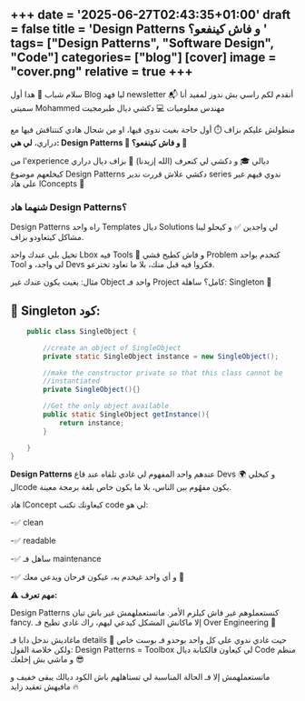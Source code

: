 +++
date = '2025-06-27T02:43:35+01:00'
draft = false
title = 'Design Patterns و فاش كينفعو؟ '
tags= ["Design Patterns", "Software Design", "Code"]
categories= ["blog"]
[cover] 
    image = "cover.png"
    relative = true
+++
----------------------------------------------------------
سلام شباب 👋
هدا أول Blog ليا فهد newsletter 📬
أنقدم لكم راسي بش ندوز لمفيد
أنا سميتي Mohammed مهندس معلوميات 💻 دكشي ديال طبرمجيت

منطولش عليكم بزاف ⏱️
أول حاجة بغيت ندوي فيها، او من شحال هادي كنتناقش فيها مع دراري،
**لي هي: Design Patterns 🤔
و فاش كينفعو؟ 🔧**

من l'experience ديالي 🎓 و دكشي لي كنعرف (الله إزيدنا) 🤲
بزاف ديال دراري كيخلعهم موضوع Design Patterns
دكشي علاش قررت ندير series ندوي فيهم غير على هاد lConcepts 🎯

### شنهما هاد Design Patterns؟

Design Patterns راه واحد Templates ديال Solutions لي واجدين ✅
و كيحلو لينا مشاكل كيتعاودو بزاف.

تخيل بلي عندك واحد Lbox فيه Tools 🧰
و فاش كطيح فشي Problem كتخدم بواحد Tool لي واجد،
و Devs فكروا فيه قبل منك، بلا ما تعاود تخترعو.

مثال: بغيت يكون عندك غير Object واحد فـ Project كامل؟
ساهلة: Singleton 🧱

## 🔧 Singleton كود:

```java 
    public class SingleObject {

        //create an object of SingleObject
        private static SingleObject instance = new SingleObject();

        //make the constructor private so that this class cannot be
        //instantiated
        private SingleObject(){}

        //Get the only object available
        public static SingleObject getInstance(){
            return instance;
        }

    }
} 
```


**Design Patterns** عندهم واحد المفهوم لي غادي تلقاه عند قاع Devs 🌍
و كيخلي الcode يكون مفهُوم بين الناس،
بلا ما يكون خاص بلغة برمجة معينة.

هاد lConcept كيعاونك تكتب code لي هو:

-✅ clean

-✅ readable

-✅ ساهل فـ maintenance

-✅ و أي واحد غيخدم به، غيكون فرحان ويدعي معك 🙌

⚠️ **مهم تعرف:**
 
Design Patterns كنستعملوهم غير فاش كيلزم الأمر.
ماتستعملهمش غير باش تبان fancy.
إلا ماكانش المشكل كيدعي ليهم، راك غادي تطيح فـ Over Engineering 🚫

ماغاديش ندخل دابا فـ details حيت غادي ندوي على كل واحد بوحدو فـ بوست خاص 🔄
ولكن خلاصة القول:
Design Patterns = Toolbox لي كيعاون فالكتابة ديال Code منظم
و ماشي بش إخلعك 😎

ماتستعملهمش إلا فـ الحالة المناسبة لي تستاهلهم
باش الكود ديالك يبقى خفيف و مافيهش تعقيد زايد 🔥